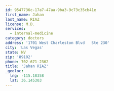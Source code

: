 ```yaml
---
id: 9547736c-17a7-47aa-9ba3-9c73c35cb41e
first_name: Jahan
last_name: RIAZ
license: M.D.
services:
  - internal-medicine
category: doctors
address: '1701 West Charleston Blvd   Ste 230'
city: 'Las Vegas'
state: NV
zip: '89102'
phone: 702-671-2362
title: 'Jahan RIAZ'
_geoloc:
  lng: -115.18358
  lat: 36.145303
---
```

